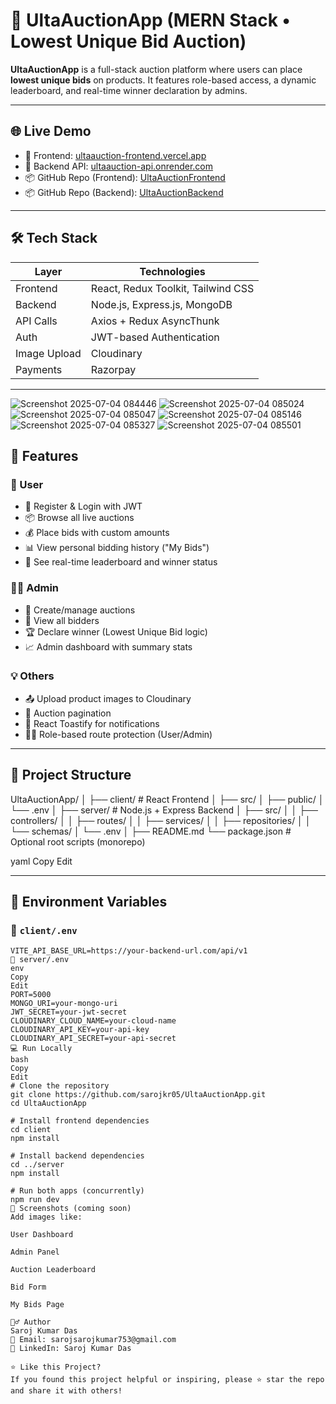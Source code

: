 # 🧨 UltaAuctionApp (MERN Stack • Lowest Unique Bid Auction)

**UltaAuctionApp** is a full-stack auction platform where users can place **lowest unique bids** on products. It features role-based access, a dynamic leaderboard, and real-time winner declaration by admins.

---

## 🌐 Live Demo

- 🔗 Frontend: [ultaauction-frontend.vercel.app](https://ulta-auction-frontend-saroj-kumar-das-projects.vercel.app)  
- 🔗 Backend API: [ultaauction-api.onrender.com](https://ultaauctionbackend-1.onrender.com)  
- 📦 GitHub Repo (Frontend): [UltaAuctionFrontend](https://github.com/sarojkr05/UltaAuctionFrontend)  
- 📦 GitHub Repo (Backend): [UltaAuctionBackend](https://github.com/sarojkr05/UltaAuctionBackend)

---

## 🛠️ Tech Stack

| Layer        | Technologies                          |
|--------------|----------------------------------------|
| Frontend     | React, Redux Toolkit, Tailwind CSS     |
| Backend      | Node.js, Express.js, MongoDB           |
| API Calls    | Axios + Redux AsyncThunk               |
| Auth         | JWT-based Authentication               |
| Image Upload | Cloudinary                             |
| Payments     | Razorpay                               |

---
![Screenshot 2025-07-04 084446](https://github.com/user-attachments/assets/7c39671b-82b0-43cd-b90d-9283addfdaac)
![Screenshot 2025-07-04 085024](https://github.com/user-attachments/assets/9d27d99d-4051-40e2-92e4-c2a74c2ba8c2)
![Screenshot 2025-07-04 085047](https://github.com/user-attachments/assets/d589b986-8f55-4746-9416-4c92c139b23e)
![Screenshot 2025-07-04 085146](https://github.com/user-attachments/assets/597b1160-4510-4006-bf28-80346ba4bff8)
![Screenshot 2025-07-04 085327](https://github.com/user-attachments/assets/15eefd9c-18ca-470e-9ffc-355de71cece8)
![Screenshot 2025-07-04 085501](https://github.com/user-attachments/assets/16755b95-932a-4b0b-8946-c47933db4438)

## 🚀 Features

### 👤 User
- 🔐 Register & Login with JWT
- 📦 Browse all live auctions
- 💰 Place bids with custom amounts
- 📊 View personal bidding history ("My Bids")
- 🥇 See real-time leaderboard and winner status

### 👨‍💼 Admin
- 🧾 Create/manage auctions
- 👥 View all bidders
- 🏆 Declare winner (Lowest Unique Bid logic)
- 📈 Admin dashboard with summary stats

### 💡 Others
- 📤 Upload product images to Cloudinary
- 🧭 Auction pagination
- 🔔 React Toastify for notifications
- 🧑‍⚖️ Role-based route protection (User/Admin)

---

## 📁 Project Structure

UltaAuctionApp/
│
├── client/ # React Frontend
│ ├── src/
│ ├── public/
│ └── .env
│
├── server/ # Node.js + Express Backend
│ ├── src/
│ │ ├── controllers/
│ │ ├── routes/
│ │ ├── services/
│ │ ├── repositories/
│ │ └── schemas/
│ └── .env
│
├── README.md
└── package.json # Optional root scripts (monorepo)

yaml
Copy
Edit

---

## 📂 Environment Variables

### 📍 `client/.env`
```env
VITE_API_BASE_URL=https://your-backend-url.com/api/v1
📍 server/.env
env
Copy
Edit
PORT=5000
MONGO_URI=your-mongo-uri
JWT_SECRET=your-jwt-secret
CLOUDINARY_CLOUD_NAME=your-cloud-name
CLOUDINARY_API_KEY=your-api-key
CLOUDINARY_API_SECRET=your-api-secret
💻 Run Locally
bash
Copy
Edit
# Clone the repository
git clone https://github.com/sarojkr05/UltaAuctionApp.git
cd UltaAuctionApp

# Install frontend dependencies
cd client
npm install

# Install backend dependencies
cd ../server
npm install

# Run both apps (concurrently)
npm run dev
📸 Screenshots (coming soon)
Add images like:

User Dashboard

Admin Panel

Auction Leaderboard

Bid Form

My Bids Page

🙋‍♂️ Author
Saroj Kumar Das
📧 Email: sarojsarojkumar753@gmail.com
🔗 LinkedIn: Saroj Kumar Das

⭐ Like this Project?
If you found this project helpful or inspiring, please ⭐ star the repo and share it with others!
